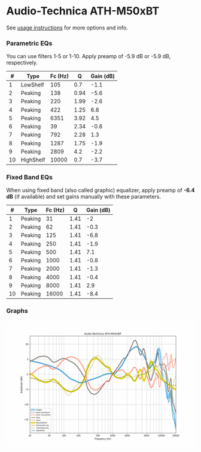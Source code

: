# Audio-Technica ATH-M50xBT
See [usage instructions](https://github.com/jaakkopasanen/AutoEq#usage) for more options and info.

### Parametric EQs
You can use filters 1-5 or 1-10. Apply preamp of -5.9 dB or -5.9 dB, respectively.

|   # | Type      |   Fc (Hz) |    Q |   Gain (dB) |
|-----|-----------|-----------|------|-------------|
|   1 | LowShelf  |       105 | 0.7  |        -1.1 |
|   2 | Peaking   |       138 | 0.94 |        -5.6 |
|   3 | Peaking   |       220 | 1.99 |        -2.6 |
|   4 | Peaking   |       422 | 1.25 |         6.8 |
|   5 | Peaking   |      6351 | 3.92 |         4.5 |
|   6 | Peaking   |        39 | 2.34 |        -0.8 |
|   7 | Peaking   |       792 | 2.28 |         1.3 |
|   8 | Peaking   |      1287 | 1.75 |        -1.9 |
|   9 | Peaking   |      2809 | 4.2  |        -2.2 |
|  10 | HighShelf |     10000 | 0.7  |        -3.7 |

### Fixed Band EQs
When using fixed band (also called graphic) equalizer, apply preamp of **-6.4 dB** (if available) and set gains manually with these parameters.

|   # | Type    |   Fc (Hz) |    Q |   Gain (dB) |
|-----|---------|-----------|------|-------------|
|   1 | Peaking |        31 | 1.41 |        -2   |
|   2 | Peaking |        62 | 1.41 |        -0.3 |
|   3 | Peaking |       125 | 1.41 |        -6.8 |
|   4 | Peaking |       250 | 1.41 |        -1.9 |
|   5 | Peaking |       500 | 1.41 |         7.1 |
|   6 | Peaking |      1000 | 1.41 |        -0.8 |
|   7 | Peaking |      2000 | 1.41 |        -1.3 |
|   8 | Peaking |      4000 | 1.41 |        -0.4 |
|   9 | Peaking |      8000 | 1.41 |         2.9 |
|  10 | Peaking |     16000 | 1.41 |        -8.4 |

### Graphs
![](./Audio-Technica%20ATH-M50xBT.png)
